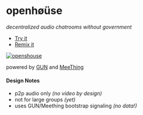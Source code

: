 # openhøüse

_decentralized audio chatrooms without government_

- [Try it](https://openhouse-meething.glitch.me/)
- [Remix it](https://glitch.com/edit/#!/remix/openhouse-meething)

[![openshouse](https://user-images.githubusercontent.com/1423657/107402868-bffcf780-6b04-11eb-947e-6798ebaaad65.png)](https://openhouse-meething.glitch.me)

powered by [GUN](https://gun.eco) and [MeeThing](https://meething.space)

#### Design Notes
- p2p audio only _(no video by design)_
- not for large groups _(yet)_
- uses GUN/Meething bootstrap signaling _(no data!)_
